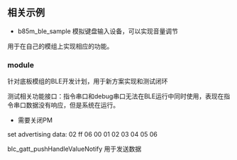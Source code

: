 ## 相关示例

* b85m_ble_sample 模拟键盘输入设备，可以实现音量调节

用于在自己的模组上实现相应的功能。

### module

针对底板模组的BLE开发计划，用于新方案实现和测试闭环

测试相关功能接口：指令串口和debug串口无法在BLE运行中同时使用，表现在指令串口数据没有响应，但是系统在运行。

* 需要关闭PM

set advertising data: 02 ff 06 00 01 02 03 04 05 06

blc_gatt_pushHandleValueNotify 用于发送数据

